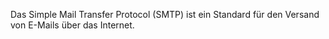 Das Simple Mail Transfer Protocol (SMTP) ist ein Standard für den
Versand von E-Mails über das Internet. 
